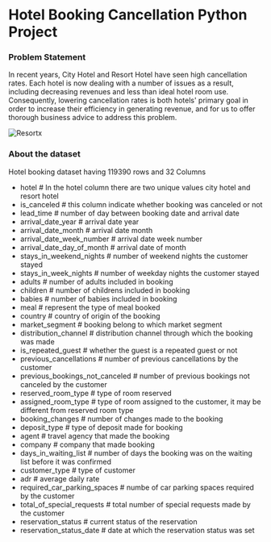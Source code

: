 # Hotel Booking Cancellation Python Project

### Problem Statement 
In recent years, City Hotel and Resort Hotel have seen high cancellation rates. Each hotel is now dealing with a number of issues as a result, including decreasing revenues and less than ideal hotel room use. Consequently, lowering cancellation rates is both hotels' primary goal in order to increase their efficiency in generating revenue, and for us to offer thorough business advice to address this problem.

![Resortx](https://github.com/damodhar92/Projects/assets/104577474/22da70f6-3466-4078-b2df-c06dc4a1c585)

 ### About the dataset 
Hotel booking dataset having 119390 rows and 32 Columns 

* hotel                       # In the hotel column there are two unique values city hotel and resort hotel
* is_canceled                   # this column indicate whether booking was canceled or not
* lead_time                       # number of day between booking date and arrival date
* arrival_date_year                 # arrival date year
* arrival_date_month              # arrival date month
* arrival_date_week_number       # arrival date week number 
* arrival_date_day_of_month      # arrival date of month
* stays_in_weekend_nights              # number of weekend nights the customer stayed 
* stays_in_week_nights                 # number of weekday nights the customer stayed 
* adults                               # number of adults included in booking 
* children                             # number of childrens included in booking 
* babies                               # number of babies included in booking 
* meal                                 # represent the type of meal booked 
* country                              # country of origin of the booking 
* market_segment                       # booking belong to which market segment 
* distribution_channel                 # distribution channel through which the booking was made 
* is_repeated_guest                    # whether the guest is a repeated guest or not 
* previous_cancellations               # number of previous cancellations by the customer 
* previous_bookings_not_canceled       # number of previous bookings not canceled by the customer 
* reserved_room_type                   # type of room reserved 
* assigned_room_type                   # type of room assigned to the customer, it may be different from reserved room type 
* booking_changes                      # number of changes made to the booking 
* deposit_type                         # type of deposit made for booking
* agent                                # travel agency that made the booking
* company                              # company that made booking  
* days_in_waiting_list                 # number of days the booking was on the waiting list before it was confirmed
* customer_type                        # type of customer 
* adr                                  # average daily rate 
* required_car_parking_spaces          # numbe of car parking spaces required by the customer 
* total_of_special_requests            # total number of special requests made by the customer 
* reservation_status                   # current status of the reservation 
* reservation_status_date              # date at which the reservation status was set


